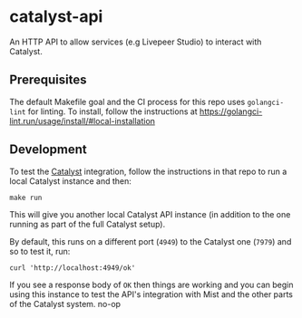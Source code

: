 # catalyst-api

An HTTP API to allow services (e.g Livepeer Studio) to interact with Catalyst.

## Prerequisites

The default Makefile goal and the CI process for this repo uses `golangci-lint` for linting. To install, follow the instructions at https://golangci-lint.run/usage/install/#local-installation

## Development

To test the [Catalyst](http://github.com/livepeer/catalyst) integration, follow the instructions in that repo to run a local Catalyst instance and then:

```
make run
```

This will give you another local Catalyst API instance (in addition to the one running as part of the full Catalyst setup).

By default, this runs on a different port (`4949`) to the Catalyst one (`7979`) and so to test it, run:

```
curl 'http://localhost:4949/ok'
```

If you see a response body of `OK` then things are working and you can begin using this instance to test the API's integration with Mist and the other parts of the Catalyst system.
no-op
